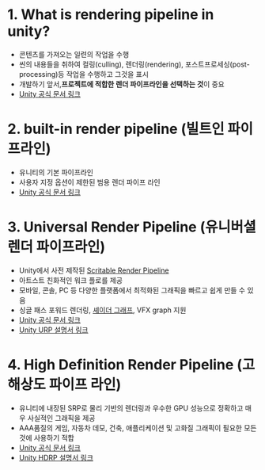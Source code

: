 # 1. What is rendering pipeline in unity?
* 콘텐츠를 가져오는 일련의 작업을 수행
* 씬의 내용들을 취하여 컬링(culling), 렌더링(rendering), 포스트프로세싱(post-processing)등 작업을 수행하고 그것을 표시
* 개발하기 앞서,**프로젝트에 적합한 렌더 파이프라인을 선택하는 것**이 중요
* [Unity 공식 문서 링크](https://docs.unity3d.com/Manual/render-pipelines-overview.html)


# 2. built-in render pipeline (빌트인 파이프라인)
* 유니티의 기본 파이프라인
* 사용자 지정 옵션이 제한된 범용 렌더 파이프 라인
* [Unity 공식 문서 링크](https://docs.unity3d.com/Manual/built-in-render-pipeline.html)

# 3. Universal Render Pipeline (유니버셜 렌더 파이프라인)
* Unity에서 사전 제작된 [Scritable Render Pipeline](https://docs.unity3d.com/Manual/ScriptableRenderPipeline.html)
* 아트스트 친화적인 워크 플로를 제공
* 모바일, 콘솔, PC 등 다양한 플랫폼에서 최적화된 그래픽을 빠르고 쉽게 만들 수 있음
* 싱글 패스 포워드 렌더링, [셰이더 그래프](https://unity.com/kr/shader-graph), VFX graph 지원
* [Unity 공식 문서 링크](https://learnandcreate.tistory.com/477)
* [Unity URP 설명서 링크](https://docs.unity3d.com/Packages/com.unity.render-pipelines.universal@10.5/manual/whats-new/urp-whats-new.html)

# 4. High Definition Render Pipeline (고해상도 파이프 라인)
* 유니티에 내장된 SRP로 물리 기반의 렌더링과 우수한 GPU 성능으로 정확하고 매우 사실적인 그래픽을 제공
* AAA품질의 게임, 자동차 데모, 건축, 애플리케이션 및 고화질 그래픽이 필요한 모든 것에 사용하기 적합
* [Unity 공식 문서 링크](https://docs.unity3d.com/Manual/high-definition-render-pipeline.html)
* [Unity HDRP 설명서 링크](https://docs.unity3d.com/Packages/com.unity.render-pipelines.high-definition@10.5/manual/index.html)
